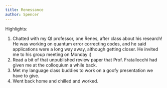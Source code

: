 ```yaml
---
title: Renessance
author: Spencer
---
```


Highlights:

1. Chatted with my QI professor, one Renes, after class about his research! He was working on quantum error correcting codes, and he said applications were a long way away, although getting closer. He invited me to his group meeting on Monday :)
2. Read a bit of that unpublished review paper that Prof. Fratallocchi had given me at the colloquium a while back.
3. Met my language class buddies to work on a goofy presentation we have to give.
4. Went back home and chilled and worked.
